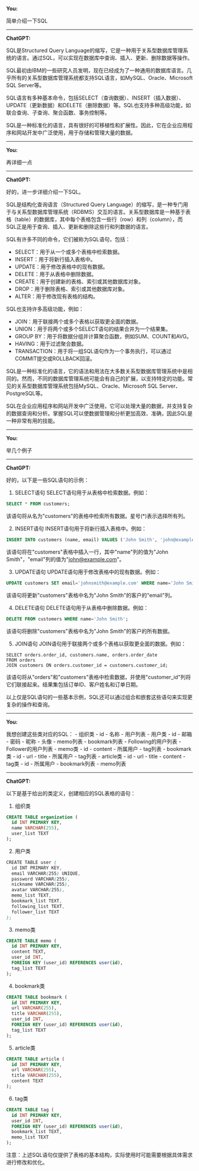 **You:**

简单介绍一下SQL

* * *

**ChatGPT:**

SQL是Structured Query Language的缩写，它是一种用于关系型数据库管理系统的语言。通过SQL，可以实现在数据库中查询、插入、更新、删除数据等操作。

SQL最初由IBM的一些研究人员发明，现在已经成为了一种通用的数据库语言。几乎所有的关系型数据库管理系统都支持SQL语言，如MySQL、Oracle、Microsoft SQL Server等。

SQL语言有多种基本命令，包括SELECT（查询数据）、INSERT（插入数据）、UPDATE（更新数据）和DELETE（删除数据）等。SQL也支持多种高级功能，如联合查询、子查询、聚合函数、事务控制等。

SQL是一种标准化的语言，具有很好的可移植性和扩展性。因此，它在企业应用程序和网站开发中广泛使用，用于存储和管理大量的数据。

* * *

**You:**

再详细一点

* * *

**ChatGPT:**

好的，进一步详细介绍一下SQL。

SQL是结构化查询语言（Structured Query Language）的缩写，是一种专门用于与关系型数据库管理系统（RDBMS）交互的语言。关系型数据库是一种基于表格（table）的数据库，其中每个表格包含一些行（row）和列（column），而SQL正是用于查询、插入、更新和删除这些行和列数据的语言。

SQL有许多不同的命令，它们被称为SQL语句，包括：

*   SELECT：用于从一个或多个表格中检索数据。
*   INSERT：用于将新行插入表格中。
*   UPDATE：用于修改表格中的现有数据。
*   DELETE：用于从表格中删除数据。
*   CREATE：用于创建新的表格、索引或其他数据库对象。
*   DROP：用于删除表格、索引或其他数据库对象。
*   ALTER：用于修改现有表格的结构。

SQL也支持许多高级功能，例如：

*   JOIN：用于联接两个或多个表格以获取更全面的数据。
*   UNION：用于将两个或多个SELECT语句的结果合并为一个结果集。
*   GROUP BY：用于将数据分组并计算聚合函数，例如SUM、COUNT和AVG。
*   HAVING：用于过滤聚合数据。
*   TRANSACTION：用于将一组SQL语句作为一个事务执行，可以通过COMMIT提交或ROLLBACK回滚。

SQL是一种标准化的语言，它的语法和用法在大多数关系型数据库管理系统中是相同的。然而，不同的数据库管理系统可能会有自己的扩展，以支持特定的功能。常见的关系型数据库管理系统包括MySQL、Oracle、Microsoft SQL Server、PostgreSQL等。

SQL在企业应用程序和网站开发中广泛使用，它可以处理大量的数据，并支持复杂的数据查询和分析。掌握SQL可以使数据管理和分析更加高效、准确，因此SQL是一种非常有用的技能。

* * *

**You:**

举几个例子

* * *

**ChatGPT:**

好的，以下是一些SQL语句的示例：

1.  SELECT语句 SELECT语句用于从表格中检索数据。例如：

```sql
SELECT * FROM customers;
```

该语句将从名为"customers"的表格中检索所有数据。星号(\*)表示选择所有列。

2.  INSERT语句 INSERT语句用于将新行插入表格中。例如：

```sql
INSERT INTO customers (name, email) VALUES ('John Smith', 'john@example.com');
```

该语句将在"customers"表格中插入一行，其中"name"列的值为"John Smith"，"email"列的值为"[john@example.com](mailto:john@example.com)"。

3.  UPDATE语句 UPDATE语句用于修改表格中的现有数据。例如：

```sql
UPDATE customers SET email='johnsmith@example.com' WHERE name='John Smith';
```

该语句将更新"customers"表格中名为"John Smith"的客户的"email"列。

4.  DELETE语句 DELETE语句用于从表格中删除数据。例如：

```sql
DELETE FROM customers WHERE name='John Smith';
```

该语句将删除"customers"表格中名为"John Smith"的客户的所有数据。

5.  JOIN语句 JOIN语句用于联接两个或多个表格以获取更全面的数据。例如：

```vbnet
SELECT orders.order_id, customers.name, orders.order_date
FROM orders
JOIN customers ON orders.customer_id = customers.customer_id;
```

该语句将从"orders"和"customers"表格中检索数据，并使用"customer\_id"列将它们联接起来。结果集包括订单ID、客户姓名和订单日期。

以上仅是SQL语句的一些基本示例，SQL还可以通过组合和嵌套这些语句来实现更复杂的操作和查询。

* * *

**You:**

我想创建这些类对应的SQL： - 组织类 - id - 名称 - 用户列表 - 用户类 - id - 邮箱 - 密码 - 昵称 - 头像 - memo列表 - bookmark列表 - Following的用户列表 - Follower的用户列表 - memo类 - id - content - 所属用户 - tag列表 - bookmark类 - id - url - title - 所属用户 - tag列表 - article类 - id - url - title - content - tag类 - id - 所属用户 - bookmark列表 - memo列表

* * *

**ChatGPT:**

以下是基于给出的类定义，创建相应的SQL表格的语句：

1.  组织类

```sql
CREATE TABLE organization (
  id INT PRIMARY KEY,
  name VARCHAR(255),
  user_list TEXT
);
```

2.  用户类

```scss
CREATE TABLE user (
  id INT PRIMARY KEY,
  email VARCHAR(255) UNIQUE,
  password VARCHAR(255),
  nickname VARCHAR(255),
  avatar VARCHAR(255),
  memo_list TEXT,
  bookmark_list TEXT,
  following_list TEXT,
  follower_list TEXT
);
```

3.  memo类

```sql
CREATE TABLE memo (
  id INT PRIMARY KEY,
  content TEXT,
  user_id INT,
  FOREIGN KEY (user_id) REFERENCES user(id),
  tag_list TEXT
);
```

4.  bookmark类

```sql
CREATE TABLE bookmark (
  id INT PRIMARY KEY,
  url VARCHAR(255),
  title VARCHAR(255),
  user_id INT,
  FOREIGN KEY (user_id) REFERENCES user(id),
  tag_list TEXT
);
```

5.  article类

```sql
CREATE TABLE article (
  id INT PRIMARY KEY,
  url VARCHAR(255),
  title VARCHAR(255),
  content TEXT
);
```

6.  tag类

```sql
CREATE TABLE tag (
  id INT PRIMARY KEY,
  user_id INT,
  FOREIGN KEY (user_id) REFERENCES user(id),
  bookmark_list TEXT,
  memo_list TEXT
);
```

注意：上述SQL语句仅提供了表格的基本结构，实际使用时可能需要根据具体需求进行修改和优化。